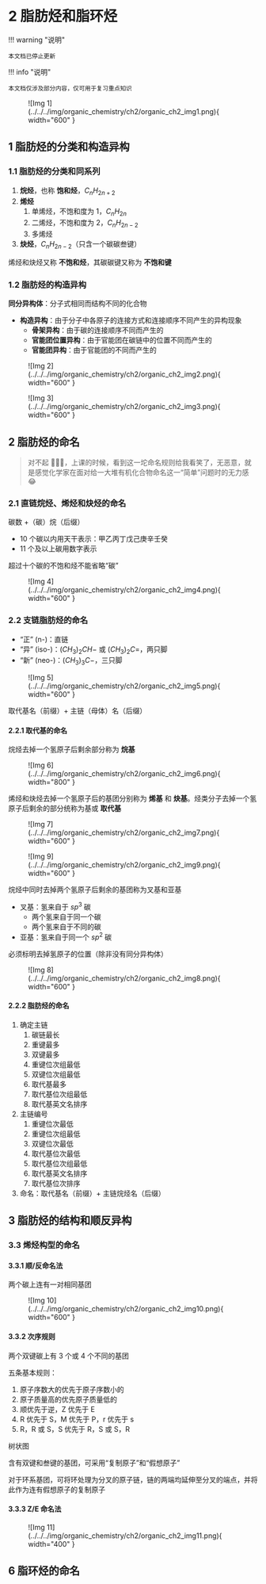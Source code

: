 # 2 脂肪烃和脂环烃

!!! warning "说明"

    本文档已停止更新

!!! info "说明"

    本文档仅涉及部分内容，仅可用于复习重点知识

<figure markdown="span">
  ![Img 1](../../../img/organic_chemistry/ch2/organic_ch2_img1.png){ width="600" }
</figure>

## 1 脂肪烃的分类和构造异构

### 1.1 脂肪烃的分类和同系列

1. **烷烃**，也称 **饱和烃**，$C_nH_{2n+2}$
2. **烯烃**
      1. 单烯烃，不饱和度为 1，$C_nH_{2n}$
      2. 二烯烃，不饱和度为 2，$C_nH_{2n-2}$
      3. 多烯烃
3. **炔烃**，$C_nH_{2n-2}$（只含一个碳碳叁键）

烯烃和炔烃又称 **不饱和烃**，其碳碳键又称为 **不饱和键**

### 1.2 脂肪烃的构造异构

**同分异构体**：分子式相同而结构不同的化合物

- **构造异构**：由于分子中各原子的连接方式和连接顺序不同产生的异构现象
    - **骨架异构**：由于碳的连接顺序不同而产生的
    - **官能团位置异构**：由于官能团在碳链中的位置不同而产生的
    - **官能团异构**：由于官能团的不同而产生的

<figure markdown="span">
  ![Img 2](../../../img/organic_chemistry/ch2/organic_ch2_img2.png){ width="600" }
</figure>

<figure markdown="span">
  ![Img 3](../../../img/organic_chemistry/ch2/organic_ch2_img3.png){ width="600" }
</figure>

## 2 脂肪烃的命名

> 对不起 🙇🏻‍♂️，上课的时候，看到这一坨命名规则给我看笑了，无恶意，就是感觉化学家在面对给一大堆有机化合物命名这一“简单”问题时的无力感 😂

### 2.1 直链烷烃、烯烃和炔烃的命名

碳数 +（碳）烷（后缀）

- 10 个碳以内用天干表示：甲乙丙丁戊己庚辛壬癸
- 11 个及以上碳用数字表示

超过十个碳的不饱和烃不能省略“碳”

<figure markdown="span">
  ![Img 4](../../../img/organic_chemistry/ch2/organic_ch2_img4.png){ width="600" }
</figure>

### 2.2 支链脂肪烃的命名

- “正” (n-)：直链
- “异” (iso-)：$(CH_3)_2CH -$ 或 $(CH_3)_2C =$，两只脚
- “新” (neo-)：$(CH_3)_3C -$，三只脚

<figure markdown="span">
  ![Img 5](../../../img/organic_chemistry/ch2/organic_ch2_img5.png){ width="600" }
</figure>

取代基名（前缀）+ 主链（母体）名（后缀）

#### 2.2.1 取代基的命名

烷烃去掉一个氢原子后剩余部分称为 **烷基**

<figure markdown="span">
  ![Img 6](../../../img/organic_chemistry/ch2/organic_ch2_img6.png){ width="800" }
</figure>

烯烃和炔烃去掉一个氢原子后的基团分别称为 **烯基** 和 **炔基**。烃类分子去掉一个氢原子后剩余的部分统称为基或 **取代基**

<figure markdown="span">
  ![Img 7](../../../img/organic_chemistry/ch2/organic_ch2_img7.png){ width="600" }
</figure>

<figure markdown="span">
  ![Img 9](../../../img/organic_chemistry/ch2/organic_ch2_img9.png){ width="600" }
</figure>

烷烃中同时去掉两个氢原子后剩余的基团称为叉基和亚基

- 叉基：氢来自于 $sp^3$ 碳
    - 两个氢来自于同一个碳
    - 两个氢来自于不同的碳
- 亚基：氢来自于同一个 $sp^2$ 碳

必须标明去掉氢原子的位置（除非没有同分异构体）

<figure markdown="span">
  ![Img 8](../../../img/organic_chemistry/ch2/organic_ch2_img8.png){ width="600" }
</figure>

#### 2.2.2 脂肪烃的命名

1. 确定主链
      1. 碳链最长
      2. 重键最多
      3. 双键最多
      4. 重键位次组最低
      5. 双键位次组最低
      6. 取代基最多
      7. 取代基位次组最低
      8. 取代基英文名排序
2. 主链编号
      1. 重键位次最低
      2. 重键位次组最低
      3. 双键位次最低
      4. 取代基位次最低
      5. 取代基位次组最低
      6. 取代基英文名排序
      7. 取代基位次排序
3. 命名：取代基名（前缀）+ 主链烷烃名（后缀）

## 3 脂肪烃的结构和顺反异构

### 3.3 烯烃构型的命名

#### 3.3.1 顺/反命名法

两个碳上连有一对相同基团

<figure markdown="span">
  ![Img 10](../../../img/organic_chemistry/ch2/organic_ch2_img10.png){ width="600" }
</figure>

#### 3.3.2 次序规则

两个双键碳上有 3 个或 4 个不同的基团

五条基本规则：

1. 原子序数大的优先于原子序数小的
2. 原子质量高的优先原子质量低的
3. 顺优先于逆，Z 优先于 E
4. R 优先于 S，M 优先于 P，r 优先于 s
5. R，R 或 S，S 优先于 R，S 或 S，R

树状图

含有双键和叁键的基团，可采用“复制原子”和“假想原子”

对于环系基团，可将环处理为分叉的原子链，链的两端均延伸至分叉的端点，并将此作为连有假想原子的复制原子

#### 3.3.3 Z/E 命名法

<figure markdown="span">
  ![Img 11](../../../img/organic_chemistry/ch2/organic_ch2_img11.png){ width="400" }
</figure>

## 6 脂环烃的命名

